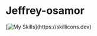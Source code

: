 # Jeffrey-osamor

[![My Skills](https://skillicons.dev/icons?i=js,aws,azure,docker,gcp,kubernetes,terraform,)](https://skillicons.dev)
